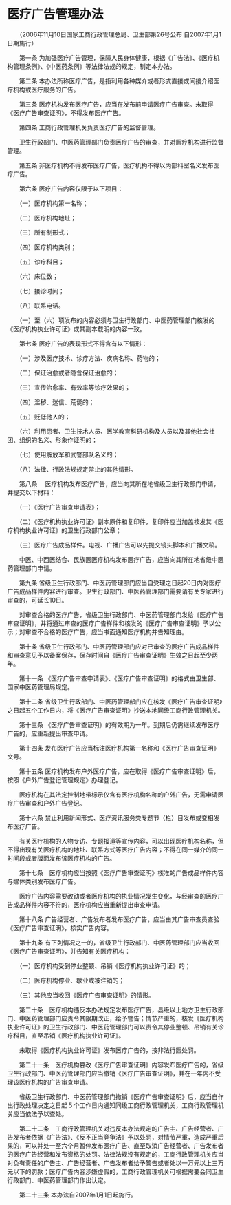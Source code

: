 # 医疗广告管理办法

　　（2006年11月10日国家工商行政管理总局、卫生部第26号公布 自2007年1月1日期施行）

 

　　第一条 为加强医疗广告管理，保障人民身体健康，根据《广告法》、《医疗机构管理条例》、《中医药条例》等法律法规的规定，制定本办法。

　　第二条 本办法所称医疗广告，是指利用各种媒介或者形式直接或间接介绍医疗机构或医疗服务的广告。

　　第三条 医疗机构发布医疗广告，应当在发布前申请医疗广告审查。未取得《医疗广告审查证明》，不得发布医疗广告。

　　第四条 工商行政管理机关负责医疗广告的监督管理。

　　卫生行政部门、中医药管理部门负责医疗广告的审查，并对医疗机构进行监督管理。

　　第五条 非医疗机构不得发布医疗广告，医疗机构不得以内部科室名义发布医疗广告。

　　第六条 医疗广告内容仅限于以下项目：

　　（一）医疗机构第一名称；

　　（二）医疗机构地址；

　　（三）所有制形式；

　　（四）医疗机构类别；

　　（五）诊疗科目；

　　（六）床位数；

　　（七）接诊时间；

　　（八）联系电话。

　　（一）至（六）项发布的内容必须与卫生行政部门、中医药管理部门核发的《医疗机构执业许可证》或其副本载明的内容一致。

　　第七条 医疗广告的表现形式不得含有以下情形：

　　（一）涉及医疗技术、诊疗方法、疾病名称、药物的；

　　（二）保证治愈或者隐含保证治愈的；

　　（三）宣传治愈率、有效率等诊疗效果的；

　　（四）淫秽、迷信、荒诞的；

　　（五）贬低他人的；

　　（六）利用患者、卫生技术人员、医学教育科研机构及人员以及其他社会社团、组织的名义、形象作证明的；

　　（七）使用解放军和武警部队名义的；

　　（八）法律、行政法规规定禁止的其他情形。

　　第八条　 医疗机构发布医疗广告，应当向其所在地省级卫生行政部门申请，并提交以下材料：

　　（一）《医疗广告审查申请表》；

　　（二）《医疗机构执业许可证》副本原件和复印件，复印件应当加盖核发其《医疗机构执业许可证》的卫生行政部门公章；

　　（三）医疗广告成品样件。电视、广播广告可以先提交镜头脚本和广播文稿。

　　中医、中西医结合、民族医医疗机构发布医疗广告，应当向其所在地省级中医药管理部门申请。

　　第九条 省级卫生行政部门、中医药管理部门应当自受理之日起20日内对医疗广告成品样件内容进行审查。卫生行政部门、中医药管理部门需要请有关专家进行审查的，可延长10日。

　　对审查合格的医疗广告，省级卫生行政部门、中医药管理部门发给《医疗广告审查证明》，并将通过审查的医疗广告样件和核发的《医疗广告审查证明》予以公示；对审查不合格的医疗广告，应当书面通知医疗机构并告知理由。

　　第十条 省级卫生行政部门、中医药管理部门应对已审查的医疗广告成品样件和审查意见予以备案保存，保存时间自《医疗广告审查证明》生效之日起至少两年。

　　第十一条 《医疗广告审查申请表》、《医疗广告审查证明》的格式由卫生部、国家中医药管理局规定。

　　第十二条 省级卫生行政部门、中医药管理部门应在核发《医疗广告审查证明》之日起五个工作日内，将《医疗广告审查证明》抄送本地同级工商行政管理机关。

　　第十三条 《医疗广告审查证明》的有效期为一年。到期后仍需继续发布医疗广告的，应重新提出审查申请。

　　第十四条 发布医疗广告应当标注医疗机构第一名称和《医疗广告审查证明》文号。

　　第十五条 医疗机构发布户外医疗广告，应在取得《医疗广告审查证明》后，按照《户外广告登记管理规定》办理登记。

　　医疗机构在其法定控制地带标示仅含有医疗机构名称的户外广告，无需申请医疗广告审查和户外广告登记。

　　第十六条 禁止利用新闻形式、医疗资讯服务类专题节（栏）目发布或变相发布医疗广告。

　　有关医疗机构的人物专访、专题报道等宣传内容，可以出现医疗机构名称，但不得出现有关医疗机构的地址、联系方式等医疗广告内容；不得在同一媒介的同一时间段或者版面发布该医疗机构的广告。

　　第十七条　医疗机构应当按照《医疗广告审查证明》核准的广告成品样件内容与媒体类别发布医疗广告。

　　医疗广告内容需要改动或者医疗机构的执业情况发生变化，与经审查的医疗广告成品样件内容不符的，医疗机构应当重新提出审查申请。

　　第十八条 广告经营者、广告发布者发布医疗广告，应当由其广告审查员查验《医疗广告审查证明》，核实广告内容。

　　第十九条 有下列情况之一的，省级卫生行政部门、中医药管理部门应当收回《医疗广告审查证明》，并告知有关医疗机构：

　　（一）医疗机构受到停业整顿、吊销《医疗机构执业许可证》的；

　　（二）医疗机构停业、歇业或被注销的；

　　（三）其他应当收回《医疗广告审查证明》的情形。

　　第二十条　医疗机构违反本办法规定发布医疗广告，县级以上地方卫生行政部门、中医药管理部门应责令其限期改正，给予警告；情节严重的，核发《医疗机构执业许可证》的卫生行政部门、中医药管理部门可以责令其停业整顿、吊销有关诊疗科目，直至吊销《医疗机构执业许可证》。

　　未取得《医疗机构执业许可证》发布医疗广告的，按非法行医处罚。

　　第二十一条　医疗机构篡改《医疗广告审查证明》内容发布医疗广告的，省级卫生行政部门、中医药管理部门应当撤销《医疗广告审查证明》，并在一年内不受理该医疗机构的广告审查申请。

　　省级卫生行政部门、中医药管理部门撤销《医疗广告审查证明》后，应当自作出行政处理决定之日起５个工作日内通知同级工商行政管理机关，工商行政管理机关应当依法予以查处。

　　第二十二条　工商行政管理机关对违反本办法规定的广告主、广告经营者、广告发布者依据《广告法》、《反不正当竞争法》予以处罚，对情节严重，造成严重后果的，可以并处一至六个月暂停发布医疗广告、直至取消广告经营者、广告发布者的医疗广告经营和发布资格的处罚。法律法规没有规定的，工商行政管理机关应当对负有责任的广告主、广告经营者、广告发布者给予警告或者处以一万元以上三万元以下的罚款；医疗广告内容涉嫌虚假的，工商行政管理机关可根据需要会同卫生行政部门、中医药管理部门作出认定。

　　第二十三条 本办法自2007年1月1日起施行。